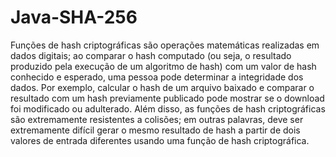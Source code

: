 # Java-SHA-256

Funções de hash criptográficas são operações matemáticas realizadas em dados digitais; ao comparar o hash computado (ou seja, o resultado produzido pela execução de um algoritmo de hash) com um valor de hash conhecido e esperado, uma pessoa pode determinar a integridade dos dados. Por exemplo, calcular o hash de um arquivo baixado e comparar o resultado com um hash previamente publicado pode mostrar se o download foi modificado ou adulterado. Além disso, as funções de hash criptográficas são extremamente resistentes a colisões; em outras palavras, deve ser extremamente difícil gerar o mesmo resultado de hash a partir de dois valores de entrada diferentes usando uma função de hash criptográfica.

